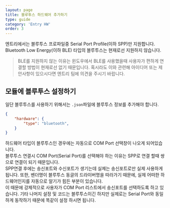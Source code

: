 ```yaml
---
layout: page
title: 블루투스 하드웨어 추가하기
type: guide
category: 'Entry HW'
order: 3
---
```


엔트리에서는 블루투스 프로파일중 Serial Port Profile(이하 SPP)만 지원합니다.  
Bluetooth Low Energy(이하 BLE) 타입의 블루투스는 현재로선 지원하지 않습니다.

> BLE를 지원하지 않는 이유는 윈도우에서 BLE를 사용했을때 사용자가 편하게 연결할 방법이 현재로선 없기 때문입니다. 혹시라도 이와 관련해 아이디어 또는 제안사항이 있으시다면 엔트리 팀에 의견을 주시기 바랍니다.

## 모듈에 블루투스 설정하기

일단 블루투스를 사용하기 위해서는 `.json`파일에 블루투스 정보를 추가해야 합니다.
``` json
{
    "hardware": {
        "type": "bluetooth",
    }
}
```
하드웨어 타입이 블루투스인 경우에는 자동으로 COM Port 선택창이 나오게 되어있습니다.  
블루투스 연결시 COM Port(Serial Port)를 선택해야 하는 이유는 SPP로 연결 할때 쌍으로 연결이 되기 때문입니다.  
SPP연결 후에는 송신포트와 수신포트가 생기는데 실제는 송신포트로만 실제 사용하게 됩니다. 
또한, 벤더명이 블루투스 동글의 드라이버명을 따라가기 때문에, 실제 어떠한 하드웨어인지를 자동으로 알기가 힘든 부분이 있습니다.  
이 때문에 강제적으로 사용자가 COM Port 리스트에서 송신포트를 선택하도록 하고 있습니다. 기타 나머지 설정 및 코드는 블루투스이긴 하지만 실제로는 Serial Port와 동일하게 동작하기 때문에 똑같이 설정 하시면 됩니다.
